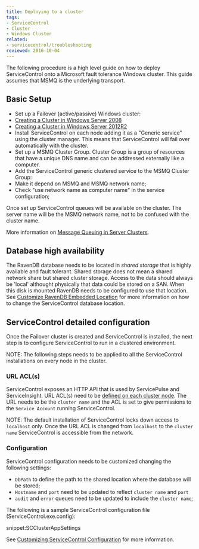 ```yaml
---
title: Deploying to a cluster
tags:
- ServiceControl
- Cluster
- Windows Cluster
related:
- servicecontrol/troubleshooting
reviewed: 2016-10-04
---
```


The following procedure is a high level guide on how to deploy ServiceControl onto a Microsoft fault tolerance Windows cluster. This guide assumes that MSMQ is the underlying transport.


## Basic Setup

 * Set up a Failover (active/passive) Windows cluster:
  * [Creating a Cluster in Windows Server 2008](https://blogs.msdn.microsoft.com/clustering/2008/01/18/creating-a-cluster-in-windows-server-2008/)
  * [Creating a Cluster in Windows Server 2012R2](https://technet.microsoft.com/en-us/library/dn505754.aspx)
 * Install ServiceControl on each node adding it as a "Generic service" using the cluster manager. This means that ServiceControl will fail over automatically with the cluster.
 * Set up a MSMQ Cluster Group. Cluster Group is a group of resources that have a unique DNS name and can be addressed externally like a computer.
 * Add the ServiceControl generic clustered service to the MSMQ Cluster Group:
  * Make it depend on MSMQ and MSMQ network name;
  * Check "use network name as computer name" in the service configuration;

Once set up ServiceControl queues will be available on the cluster. The server name will be the MSMQ network name, not to be confused with the cluster name.

More information on [Message Queuing in Server Clusters](https://technet.microsoft.com/en-us/library/cc753575.aspx).


## Database high availability

The RavenDB database needs to be located in *shared storage* that is highly available and fault tolerant. Shared storage does not mean a shared network share but shared cluster storage. Access to the data should always be 'local' althought physically that data could be stored on a SAN. When this disk is mounted RavenDB needs to be configured to use that location. See [Customize RavenDB Embedded Location](configure-ravendb-location.md) for more information on how to change the ServiceControl database location.


## ServiceControl detailed configuration

Once the Failover cluster is created and ServiceControl is installed, the next step is to configure ServiceControl to run in a clustered environment.

NOTE: The following steps needs to be applied to all the ServiceControl installations on every node in the cluster.


### URL ACL(s)

ServiceControl exposes an HTTP API that is used by ServicePulse and ServiceInsight. URL ACL(s) need to be [defined on each cluster node](/servicecontrol/setting-custom-hostname.md#updating-urlacl-settings). The URL needs to be the `cluster name` and the ACL is set to give permissions to the `Service Account` running ServiceControl.

NOTE: The default installation of ServiceControl locks down access to `localhost` only. Once the URL ACL is changed from `localhost` to the `cluster name` ServiceControl is accessible from the network.


### Configuration

ServiceControl configuration needs to be customized changing the following settings:

* `DbPath` to define the path to the shared location where the database will be stored;
* `Hostname` and `port` need to be updated to reflect `cluster name` and `port`
*  `audit` and `error` queues need to be updated to include the `cluster name`;

The following is a sample ServiceControl configuration file (ServiceControl.exe.config):

snippet:SCClusterAppSettings

See [Customizing ServiceControl Configuration](/servicecontrol/creating-config-file.md) for more information.
